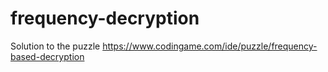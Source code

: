 # frequency-decryption
Solution to the puzzle https://www.codingame.com/ide/puzzle/frequency-based-decryption